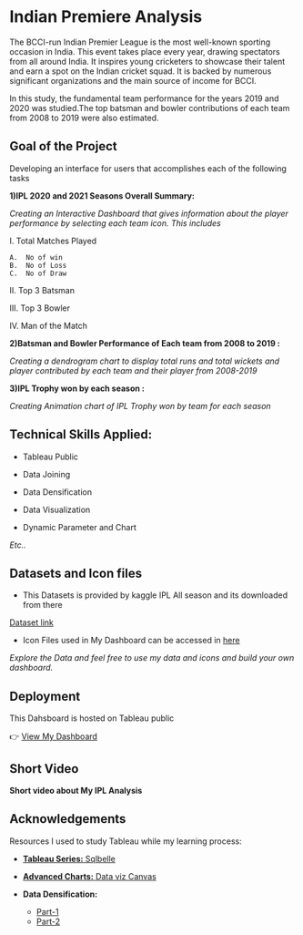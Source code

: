 
# Indian Premiere Analysis

The BCCI-run Indian Premier League is the most well-known sporting occasion in India. This event takes place every year, drawing spectators from all around India. It inspires young cricketers to showcase their talent and earn a spot on the Indian cricket squad. 
It is backed by numerous significant organizations and the main source of income for BCCI.

In this study, the fundamental team performance for the years 2019 and 2020 was studied.The top batsman and bowler contributions of each team from 2008 to 2019 were also estimated.

## Goal of the Project

Developing an interface for users that accomplishes each of the following tasks

**1)IPL 2020 and  2021 Seasons Overall Summary:**

*Creating an Interactive Dashboard that gives information about the player performance by selecting each team icon. This includes* 

I.	Total Matches Played

    A.	No of win
    B.	No of Loss
    C.	No of Draw

II.	Top 3 Batsman 

III.	Top 3 Bowler

IV.	Man of the Match


**2)Batsman and Bowler Performance of Each team from 2008 to 2019 :**

*Creating a dendrogram chart to display total runs and total wickets and player contributed by each team and their player from 2008-2019*

**3)IPL Trophy won by each season :**

*Creating Animation chart of IPL Trophy won by team for each season*
## Technical Skills Applied:

* Tableau Public

* Data Joining

* Data Densification

* Data Visualization

* Dynamic Parameter and Chart

*Etc..*




## Datasets and Icon files

* This Datasets is provided by kaggle IPL All season and its downloaded from there

[Dataset link](https://www.kaggle.com/datasets/rajsengo/indian-premier-league-ipl-all-seasons)


* Icon Files used in My Dashboard can be accessed in [here](https://github.com/Jaiharish-passion07/IPL_Analysis_Tableau/tree/master/Shapes) 

*Explore the Data and feel free to use my data and icons and build your own dashboard.*



## Deployment

This Dahsboard is hosted on Tableau public

👉 [View My Dashboard](https://public.tableau.com/views/IPL_Analysis_16533191674640/IPL_STORY?:language=en-US&:display_count=n&:origin=viz_share_link)


## Short Video

**Short video about My IPL Analysis**






## Acknowledgements

Resources I used to study Tableau while my learning process:

 - [**Tableau Series:** Sqlbelle](https://youtu.be/iSsQVSXfFck)
 - [**Advanced Charts:** Data viz Canvas](https://youtu.be/Ni0i0VjOuAw)
 - **Data Densification:**

    * [Part-1](https://youtu.be/c6wO75QWzl8)
    * [Part-2](https://youtu.be/Gj81j_1rKkM)


